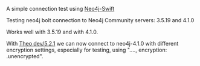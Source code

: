 

A simple connection test using [Neo4j-Swift](https://github.com/Neo4j-Swift/Neo4j-Swift)

Testing neo4j bolt connection to Neo4j Community servers: 3.5.19 and 4.1.0

Works well with 3.5.19 and with 4.1.0.

With [Theo dev/5.2.1](https://github.com/Neo4j-Swift/Neo4j-Swift/tree/dev/5.2.1) we can now connect to neo4j-4.1.0 with different encryption settings, especially for testing, using "...., encryption: .unencrypted".


